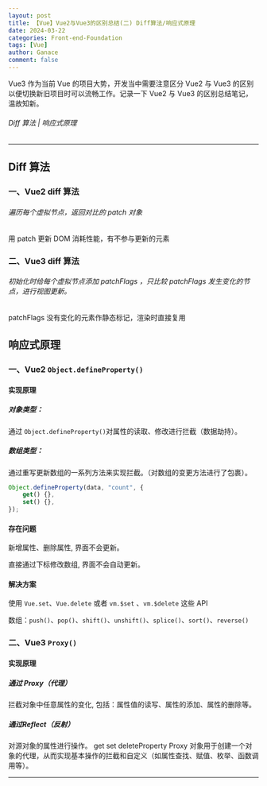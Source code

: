 ```yaml
---
layout: post
title: 【Vue】Vue2与Vue3的区别总结(二) Diff算法/响应式原理
date: 2024-03-22
categories: Front-end-Foundation
tags: [Vue]
author: Ganace
comment: false
---
```


Vue3 作为当前 Vue 的项目大势，开发当中需要注意区分 Vue2 与 Vue3 的区别以便切换新旧项目时可以流畅工作。记录一下 Vue2 与 Vue3 的区别总结笔记，温故知新。

###### Diff 算法 | 响应式原理

---

## Diff 算法

### 一、Vue2 diff 算法

###### 遍历每个虚拟节点，返回对比的 patch 对象

用 patch 更新 DOM 消耗性能，有不参与更新的元素

### 二、Vue3 diff 算法

###### 初始化时给每个虚拟节点添加 patchFlags ，只比较 patchFlags 发生变化的节点，进行视图更新。

patchFlags 没有变化的元素作静态标记，渲染时直接复用

## 响应式原理

### 一、Vue2 `Object.defineProperty()`

#### 实现原理

##### 对象类型：

通过 `Object.defineProperty()`对属性的读取、修改进行拦截（数据劫持）。

##### 数组类型：

通过重写更新数组的一系列方法来实现拦截。（对数组的变更方法进行了包裹）。

```jsx 
Object.defineProperty(data, "count", {
    get() {},
    set() {},
});
```

#### 存在问题

新增属性、删除属性, 界面不会更新。

直接通过下标修改数组, 界面不会自动更新。

#### 解决方案

使用 `Vue.set`、`Vue.delete` 或者 `vm.$set` 、`vm.$delete` 这些 API

数组：`push()`、`pop()`、`shift()`、`unshift()`、`splice()`、`sort()`、`reverse()`

### 二、Vue3 `Proxy()`

#### 实现原理
##### 通过 Proxy（代理）
拦截对象中任意属性的变化, 包括：属性值的读写、属性的添加、属性的删除等。
##### 通过Reflect（反射）
对源对象的属性进行操作。
get set deleteProperty
Proxy 对象用于创建一个对象的代理，从而实现基本操作的拦截和自定义（如属性查找、赋值、枚举、函数调用等）。

---
